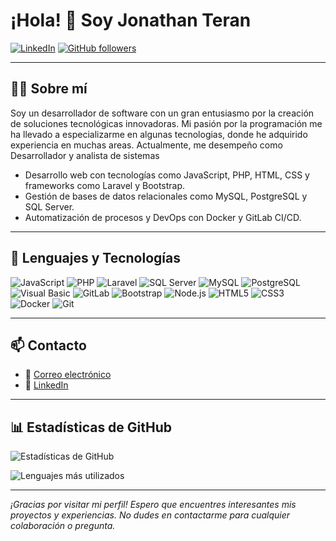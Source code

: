 
<!--
**JonathanTeran/JonathanTeran** is a ✨ _special_ ✨ repository because its `README.md` (this file) appears on your GitHub profile.

Here are some ideas to get you started:

- 🔭 I’m currently working on ...
- 🌱 I’m currently learning ...
- 👯 I’m looking to collaborate on ...
- 🤔 I’m looking for help with ...
- 💬 Ask me about ...
- 📫 How to reach me: ...
- 😄 Pronouns: ...
- ⚡ Fun fact: ...
-->


# ¡Hola! 👋 Soy Jonathan Teran

[![LinkedIn](https://img.shields.io/badge/LinkedIn-Jonathan%20Teran-blue?style=flat-square&logo=linkedin)](https://www.linkedin.com/in/jonathan-teran3/)
[![GitHub followers](https://img.shields.io/github/followers/JonathanTeran?label=Follow&style=social)](https://github.com/JonathanTeran)

---

## 👨‍💻 Sobre mí

Soy un desarrollador de software con un gran entusiasmo por la creación de soluciones tecnológicas innovadoras. Mi pasión por la programación me ha llevado a especializarme en algunas tecnologias, donde he adquirido experiencia en muchas areas. Actualmente, me desempeño como Desarrollador y analista de sistemas 

- Desarrollo web con tecnologías como JavaScript, PHP, HTML, CSS y frameworks como Laravel y Bootstrap.
- Gestión de bases de datos relacionales como MySQL, PostgreSQL y SQL Server.
- Automatización de procesos y DevOps con Docker y GitLab CI/CD.

---

## 🚀 Lenguajes y Tecnologías



![JavaScript](https://img.shields.io/badge/-JavaScript-F7DF1E?style=flat-square&logo=javascript&logoColor=black)
![PHP](https://img.shields.io/badge/-PHP-777BB4?style=flat-square&logo=php&logoColor=white)
![Laravel](https://img.shields.io/badge/-Laravel-FF2D20?style=flat-square&logo=laravel&logoColor=white)
![SQL Server](https://img.shields.io/badge/-SQL%20Server-CC2927?style=flat-square&logo=microsoft-sql-server&logoColor=white)
![MySQL](https://img.shields.io/badge/-MySQL-4479A1?style=flat-square&logo=mysql&logoColor=white)
![PostgreSQL](https://img.shields.io/badge/-PostgreSQL-336791?style=flat-square&logo=postgresql&logoColor=white)
![Visual Basic](https://img.shields.io/badge/-Visual%20Basic-5C2D91?style=flat-square&logo=visual-studio&logoColor=white)
![GitLab](https://img.shields.io/badge/-GitLab-FCA121?style=flat-square&logo=gitlab&logoColor=white)
![Bootstrap](https://img.shields.io/badge/-Bootstrap-7952B3?style=flat-square&logo=bootstrap&logoColor=white)
![Node.js](https://img.shields.io/badge/-Node.js-339933?style=flat-square&logo=node.js&logoColor=white)
![HTML5](https://img.shields.io/badge/-HTML5-E34F26?style=flat-square&logo=html5&logoColor=white)
![CSS3](https://img.shields.io/badge/-CSS3-1572B6?style=flat-square&logo=css3&logoColor=white)
![Docker](https://img.shields.io/badge/-Docker-2496ED?style=flat-square&logo=docker&logoColor=white)
![Git](https://img.shields.io/badge/-Git-F05032?style=flat-square&logo=git&logoColor=white)



---


## 📫 Contacto

- 📧 [Correo electrónico](mailto:jo-teran@hotmail.com)
- 💼 [LinkedIn](https://www.linkedin.com/in/jonathan-teran3/)

---

## 📊 Estadísticas de GitHub

![Estadísticas de GitHub](https://github-readme-stats.vercel.app/api?username=JonathanTeran&show_icons=true&theme=dark)

![Lenguajes más utilizados](https://github-readme-stats.vercel.app/api/top-langs/?username=JonathanTeran&layout=compact&theme=dark)

---

*¡Gracias por visitar mi perfil! Espero que encuentres interesantes mis proyectos y experiencias. No dudes en contactarme para cualquier colaboración o pregunta.*

